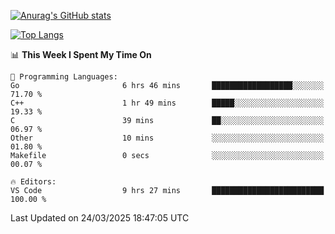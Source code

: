 [![Anurag's GitHub stats](https://github-readme-stats.vercel.app/api?username=wugouzi&count_private=true)](https://github.com/anuraghazra/github-readme-stats)

[![Top Langs](https://github-readme-stats.vercel.app/api/top-langs/?username=wugouzi&layout=compact&count_private=true&hide=html)](https://github.com/anuraghazra/github-readme-stats)

<!--START_SECTION:waka-->
📊 **This Week I Spent My Time On** 

```text
💬 Programming Languages: 
Go                       6 hrs 46 mins       ██████████████████░░░░░░░   71.70 % 
C++                      1 hr 49 mins        █████░░░░░░░░░░░░░░░░░░░░   19.33 % 
C                        39 mins             ██░░░░░░░░░░░░░░░░░░░░░░░   06.97 % 
Other                    10 mins             ░░░░░░░░░░░░░░░░░░░░░░░░░   01.80 % 
Makefile                 0 secs              ░░░░░░░░░░░░░░░░░░░░░░░░░   00.07 % 

🔥 Editors: 
VS Code                  9 hrs 27 mins       █████████████████████████   100.00 % 
```


 Last Updated on 24/03/2025 18:47:05 UTC
<!--END_SECTION:waka-->

<!--
**wugouzi/wugouzi** is a ✨ _special_ ✨ repository because its `README.md` (this file) appears on your GitHub profile.

Here are some ideas to get you started:

- 🔭 I’m currently working on ...
- 🌱 I’m currently learning ...
- 👯 I’m looking to collaborate on ...
- 🤔 I’m looking for help with ...
- 💬 Ask me about ...
- 📫 How to reach me: ...
- 😄 Pronouns: ...
- ⚡ Fun fact: ...
-->
